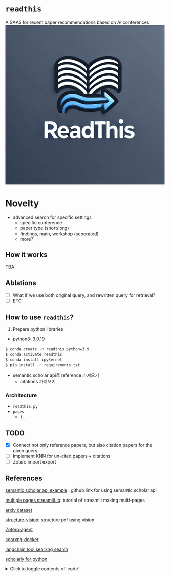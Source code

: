 # `readthis`
A SAAS for recent paper recommendations based on AI conferences
![image](./assets/logo.png)


# Novelty
+ advanced search for specific settings
    + specific conference
    + paper type (short/long)
    + findings, main, workshop (seperated)
    + more?

## How it works

TBA


## Ablations

- [ ] What if we use both original query, and rewritten query for retrieval?
- [ ] ETC

## How to use `readthis`?

1. Prepare python libraries

- python3: 3.9.19
``` bash
$ conda create -n readthis python=3.9
$ conda activate readthis
$ conda install ipykernel
$ pip install -r requirements.txt
```


+ semantic scholar api로 reference 가져오기
  + citations 가져오기



### Architecture
- `readthis.py`
- `pages`
  - `1_`



## TODO
- [X] Connect not only reference papers, but also citation papers for the given query
- [ ] Implement KNN for un-cited papers + citations
- [ ] Zotero import export

## References
[semantic scholar api example](https://github.com/allenai/s2-folks/tree/main/examples/python) : github link for using semantic scholar api

[multiple pages streamlit.io](https://docs.streamlit.io/get-started/tutorials/create-a-multipage-app): tutorial of streamlit making multi-pages

[arxiv dataset](https://www.kaggle.com/datasets/Cornell-University/arxiv?resource=download)

[structure-vision](https://github.com/lfoppiano/structure-vision/tree/main): structure pdf using vision

[Zotero-agent](https://vankhoa21991.medium.com/unleashing-the-power-of-ai-crafting-intelligent-insights-with-large-language-models-and-refined-dfc07c648619)

[searxng-docker](https://github.com/searxng/searxng-docker)

[langchain tool searxng search](https://python.langchain.com/docs/integrations/tools/searx_search/)

[scholarly for python](https://github.com/scholarly-python-package/scholarly?tab=readme-ov-file)

<details>
<summary>Click to toggle contents of `code`</summary>

```
CODE!
```
</details>